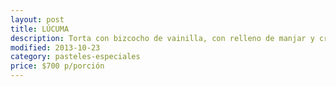 ```yaml
---
layout: post
title: LÚCUMA
description: Torta con bizcocho de vainilla, con relleno de manjar y crema chantillí sabor lúcuma, cubierta con la misma crema.
modified: 2013-10-23
category: pasteles-especiales
price: $700 p/porción
---
```

